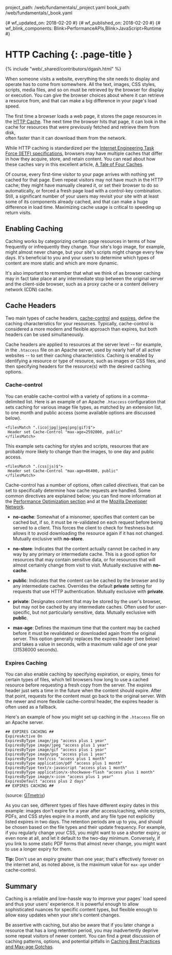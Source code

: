 project_path: /web/fundamentals/_project.yaml
book_path: /web/fundamentals/_book.yaml

{# wf_updated_on: 2018-02-20 #}
{# wf_published_on: 2018-02-20 #}
{# wf_blink_components: Blink>PerformanceAPIs,Blink>JavaScript>Runtime #}

# HTTP Caching {: .page-title }

{% include "web/_shared/contributors/dgash.html" %}


When someone visits a website, everything the site needs to display and operate has to come 
from somewhere. All the text, images, CSS styles, scripts, media files, and so on must be 
retrieved by the browser for display or execution. You can give the browser choices about 
where it can retrieve a resource from, and that can make a big difference in your page's 
load speed.

The first time a browser loads a web page, it stores the page resources in the 
[HTTP Cache](web/fundamentals/performance/optimizing-content-efficiency/http-caching). 
The next time the browser hits that page, it 
can look in the cache for resources that were previously fetched and retrieve them from disk,  
often faster than it can download them from the network. 

While HTTP caching is standardized per the 
[Internet Engineering Task Force (IETF) specifications](https://tools.ietf.org/html/rfc7234), 
browsers may have multiple caches that differ in how they acquire, store, and retain content.
You can read about how these caches vary in this excellent article, 
[A Tale of Four Caches](https://calendar.perfplanet.com/2016/a-tale-of-four-caches/).

Of course, every first-time visitor to your page arrives with nothing yet cached for that page. 
Even repeat visitors may not have much in the HTTP cache; they might have manually cleared it, 
or set their browser to do so automatically, or forced a fresh page load with a control-key 
combination. Still, a significant number of your users may revisit your site with at least some 
of its components already cached, and that can make a huge difference in load time. Maximizing 
cache usage is critical to speeding up return visits.

## Enabling Caching

Caching works by categorizing certain page resources in terms of how frequently or 
infrequently they change. Your site's logo image, for example, might almost never change, 
but your site's scripts might change every few days. It's beneficial to you and your users 
to determine which types of content are more static and which are more dynamic.

It's also important to remember that what we think of as browser caching may in fact take 
place at any intermediate stop between the original server and the client-side browser, such 
as a proxy cache or a content delivery network (CDN) cache. 

## Cache Headers

Two main types of cache headers, 
[cache-control](https://developer.mozilla.org/en-US/docs/Web/HTTP/Headers/Cache-Control) 
and 
[expires](https://developer.mozilla.org/en-US/docs/Web/HTTP/Headers/Expires), 
define the caching 
characteristics for your resources. Typically, cache-control is considered a more modern and 
flexible approach than expires, but both headers can be used simultaneously.

Cache headers are applied to resources at the server level -- for example, in the `.htaccess` 
file on an Apache server, used by nearly half of all active websites -- to set their caching 
characteristics. Caching is enabled by identifying a resource or type of resource, such as 
images or CSS files, and then specifying headers for the resource(s) with the desired 
caching options.

### Cache-control

You can enable cache-control with a variety of options in a comma-delimited list. Here is an 
example of an Apache `.htaccess` configuration that sets caching for various image file types, 
as matched by an extension list, to 
one month and public access (some available options are discussed below).

```
<filesMatch ".(ico|jpg|jpeg|png|gif)$">
 Header set Cache-Control "max-age=2592000, public"
</filesMatch>
```

This example sets caching for styles and scripts, resources that are probably more likely 
to change than the images, to one day and public access.

```
<filesMatch ".(css|js)$">
 Header set Cache-Control "max-age=86400, public"
</filesMatch>
```

Cache-control has a number of options, often called *directives*, that can be set to 
specifically determine how cache requests are handled. Some common directives are 
explained below; you can find more information at the 
[Performance Optimization section](http://tinyurl.com/ljgcqp3) and at the 
[Mozilla Developer Network](https://developer.mozilla.org/en-US/docs/Web/HTTP/Headers/Cache-Control).

- **no-cache**: Somewhat of a misnomer, specifies that content can be cached but, if so, 
it must be re-validated on each request before being served to a client. This forces the 
client to check for freshness but allows it to avoid downloading the resource again if it 
has not changed. Mutually exclusive with **no-store**.

- **no-store**: Indicates that the content actually cannot be cached in any way by any 
primary or intermediate cache. This is a good option for resources that may contain sensitive 
data, or for resources that will almost certainly change from visit to visit. Mutually 
exclusive with **no-cache**.

- **public**: Indicates that the content can be cached by the browser and by any intermediate 
caches. Overrides the default **private** setting for requests that use HTTP authentication. 
Mutually exclusive with **private**.

- **private**: Designates content that may be stored by the user's browser, but may not be 
cached by any intermediate caches. Often used for user-specific, but not particularly 
sensitive, data. Mutually exclusive with **public**.

- **max-age**: Defines the maximum time that the content may be cached before it must be 
revalidated or downloaded again from the original server. This option generally replaces the 
expires header (see below) and takes a value in seconds, with a maximum valid age of one 
year (31536000 seconds).

### Expires Caching

You can also enable caching by specifying expiration, or expiry, times for certain types of 
files, which tell browsers how long to use a cached resource before requesting a fresh copy 
from the server. The expires header just sets a time in the future when the content should 
expire. After that point, requests for the content must go back to the original server. With 
the newer and more flexible cache-control header, the expires header is often used as a fallback.

Here's an example of how you might set up caching in the `.htaccess` file on an Apache server.

```
## EXPIRES CACHING ##
ExpiresActive On
ExpiresByType image/jpg "access plus 1 year"
ExpiresByType image/jpeg "access plus 1 year"
ExpiresByType image/gif "access plus 1 year"
ExpiresByType image/png "access plus 1 year"
ExpiresByType text/css "access plus 1 month"
ExpiresByType application/pdf "access plus 1 month"
ExpiresByType text/x-javascript "access plus 1 month"
ExpiresByType application/x-shockwave-flash "access plus 1 month"
ExpiresByType image/x-icon "access plus 1 year"
ExpiresDefault "access plus 2 days"
## EXPIRES CACHING ##
```

(source: [GTmetrix](https://gtmetrix.com/leverage-browser-caching.html))

As you can see, different types of files have different expiry dates in this example: images 
don't expire for a year after access/caching, while scripts, PDFs, and CSS styles expire in 
a month, and any file type not explicitly listed expires in two days. The retention periods 
are up to you, and should be chosen based on the file types and their update frequency. For 
example, if you regularly change your CSS, you might want to use a shorter expiry, or even 
none at all, and let it default to the two-day minimum. Conversely, if you link to some 
static PDF forms that almost never change, you might want to use a longer expiry for them.

**Tip:** Don't use an expiry greater than one year; that's effectively forever on the internet 
and, as noted above, is the maximum value for `max-age` under cache-control.

## Summary

Caching is a reliable and low-hassle way to improve your pages' load speed and thus your 
users' experience. It is powerful enough to allow sophisticated nuances for specific content 
types, but flexible enough to allow easy updates when your site's content changes.

Be assertive with caching, but also be aware that if you later change a resource that has a 
long retention period, you may inadvertently deprive some repeat visitors of newer content. 
You can find a great discussion of caching patterns, options, and potential pitfalls in 
[Caching Best Practices and Max-age Gotchas](https://jakearchibald.com/2016/caching-best-practices/).

